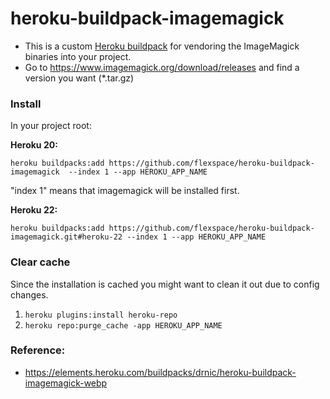 heroku-buildpack-imagemagick
=================================

- This is a custom [Heroku buildpack](http://devcenter.heroku.com/articles/buildpacks) for vendoring the ImageMagick binaries into your project.
- Go to https://www.imagemagick.org/download/releases and find a version you want (*.tar.gz)

### Install

In your project root:

**Heroku 20:**

`heroku buildpacks:add https://github.com/flexspace/heroku-buildpack-imagemagick  --index 1 --app HEROKU_APP_NAME`

"index 1" means that imagemagick will be installed first.

**Heroku 22:**

`heroku buildpacks:add https://github.com/flexspace/heroku-buildpack-imagemagick.git#heroku-22 --index 1 --app HEROKU_APP_NAME`

### Clear cache
Since the installation is cached you might want to clean it out due to config changes.

1. `heroku plugins:install heroku-repo`
2. `heroku repo:purge_cache -app HEROKU_APP_NAME`

### Reference:

* <https://elements.heroku.com/buildpacks/drnic/heroku-buildpack-imagemagick-webp>